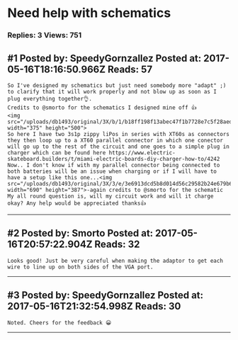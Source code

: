 # Need help with schematics

### Replies: 3 Views: 751

## \#1 Posted by: SpeedyGornzallez Posted at: 2017-05-16T18:16:50.966Z Reads: 57

```
So I've designed my schematics but just need somebody more "adapt" ;) to clarify that it will work properly and not blow up as soon as I plug everything together👌. 
Credits to @smorto for the schematics I designed mine off 👍
<img src="/uploads/db1493/original/3X/b/1/b18ff198f13abec47f1b7728e7c5f28aedb645f6.jpeg" width="375" height="500">
So here I have two 3s1p zippy liPos in series with XT60s as connectors they then loop up to a XT60 parallel connector in which one conector will go up to the rest of the circuit and one goes to a simple plug in charger which can be found here https://www.electric-skateboard.builders/t/miami-electric-boards-diy-charger-how-to/4242
Now.. I don't know if with my parallel connector being connected to both batteries will be an issue when charging or if I will have to have a setup like this one...<img src="/uploads/db1493/original/3X/3/e/3e6913dcd5b8d014d56c29582b24e679b6a43fdb.png" width="690" height="387">-again credits to @smorto for the schematic 
My all round question is, will my circuit work and will it charge okay? Any help would be appreciated thanks👍
```

---
## \#2 Posted by: Smorto Posted at: 2017-05-16T20:57:22.904Z Reads: 32

```
Looks good! Just be very careful when making the adaptor to get each wire to line up on both sides of the VGA port.
```

---
## \#3 Posted by: SpeedyGornzallez Posted at: 2017-05-16T21:32:54.998Z Reads: 30

```
Noted. Cheers for the feedback 😀
```

---
